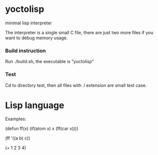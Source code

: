 # yoctolisp
minimal lisp interpreter

The interpreter is a single small C file, there are just two more files if you want to debug memory usage.

### Build instruction
Run ./build.sh, the executable is "yoctolisp"

### Test
Cd to directory test, then all files with .l extension are small test case.


# Lisp language
Examples:

(defun ff(x) (if(atom x) x (ff(car x))))

(ff '((a b) c)) 

(+ 1 2 3 4)


